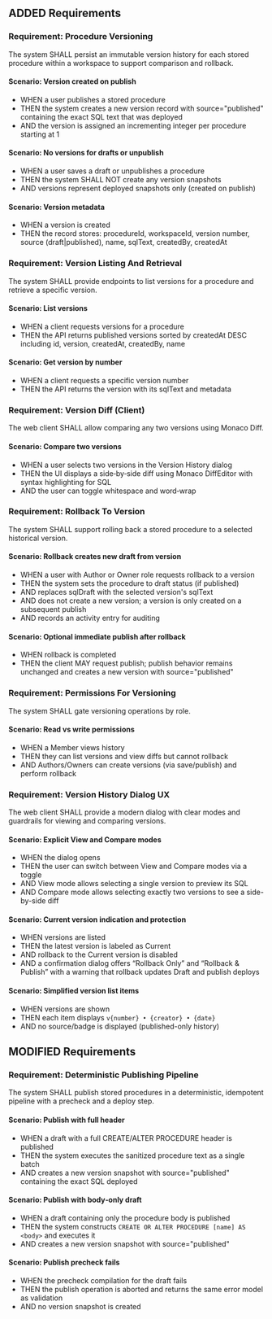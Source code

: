 ## ADDED Requirements

### Requirement: Procedure Versioning

The system SHALL persist an immutable version history for each stored procedure within a workspace to support comparison and rollback.

#### Scenario: Version created on publish

- WHEN a user publishes a stored procedure
- THEN the system creates a new version record with source="published" containing the exact SQL text that was deployed
- AND the version is assigned an incrementing integer per procedure starting at 1

#### Scenario: No versions for drafts or unpublish

- WHEN a user saves a draft or unpublishes a procedure
- THEN the system SHALL NOT create any version snapshots
- AND versions represent deployed snapshots only (created on publish)

#### Scenario: Version metadata

- WHEN a version is created
- THEN the record stores: procedureId, workspaceId, version number, source (draft|published), name, sqlText, createdBy, createdAt

### Requirement: Version Listing And Retrieval

The system SHALL provide endpoints to list versions for a procedure and retrieve a specific version.

#### Scenario: List versions

- WHEN a client requests versions for a procedure
- THEN the API returns published versions sorted by createdAt DESC including id, version, createdAt, createdBy, name

#### Scenario: Get version by number

- WHEN a client requests a specific version number
- THEN the API returns the version with its sqlText and metadata

### Requirement: Version Diff (Client)

The web client SHALL allow comparing any two versions using Monaco Diff.

#### Scenario: Compare two versions

- WHEN a user selects two versions in the Version History dialog
- THEN the UI displays a side‑by‑side diff using Monaco DiffEditor with syntax highlighting for SQL
- AND the user can toggle whitespace and word‑wrap

### Requirement: Rollback To Version

The system SHALL support rolling back a stored procedure to a selected historical version.

#### Scenario: Rollback creates new draft from version

- WHEN a user with Author or Owner role requests rollback to a version
- THEN the system sets the procedure to draft status (if published)
- AND replaces sqlDraft with the selected version's sqlText
- AND does not create a new version; a version is only created on a subsequent publish
- AND records an activity entry for auditing

#### Scenario: Optional immediate publish after rollback

- WHEN rollback is completed
- THEN the client MAY request publish; publish behavior remains unchanged and creates a new version with source="published"

### Requirement: Permissions For Versioning

The system SHALL gate versioning operations by role.

#### Scenario: Read vs write permissions

- WHEN a Member views history
- THEN they can list versions and view diffs but cannot rollback
- AND Authors/Owners can create versions (via save/publish) and perform rollback

### Requirement: Version History Dialog UX

The web client SHALL provide a modern dialog with clear modes and guardrails for viewing and comparing versions.

#### Scenario: Explicit View and Compare modes

- WHEN the dialog opens
- THEN the user can switch between View and Compare modes via a toggle
- AND View mode allows selecting a single version to preview its SQL
- AND Compare mode allows selecting exactly two versions to see a side-by-side diff

#### Scenario: Current version indication and protection

- WHEN versions are listed
- THEN the latest version is labeled as Current
- AND rollback to the Current version is disabled
- AND a confirmation dialog offers “Rollback Only” and “Rollback & Publish” with a warning that rollback updates Draft and publish deploys

#### Scenario: Simplified version list items

- WHEN versions are shown
- THEN each item displays `v{number} • {creator} • {date}`
- AND no source/badge is displayed (published-only history)

## MODIFIED Requirements

### Requirement: Deterministic Publishing Pipeline

The system SHALL publish stored procedures in a deterministic, idempotent pipeline with a precheck and a deploy step.

#### Scenario: Publish with full header

- WHEN a draft with a full CREATE/ALTER PROCEDURE header is published
- THEN the system executes the sanitized procedure text as a single batch
- AND creates a new version snapshot with source="published" containing the exact SQL deployed

#### Scenario: Publish with body‑only draft

- WHEN a draft containing only the procedure body is published
- THEN the system constructs `CREATE OR ALTER PROCEDURE [name] AS <body>` and executes it
- AND creates a new version snapshot with source="published"

#### Scenario: Publish precheck fails

- WHEN the precheck compilation for the draft fails
- THEN the publish operation is aborted and returns the same error model as validation
- AND no version snapshot is created
